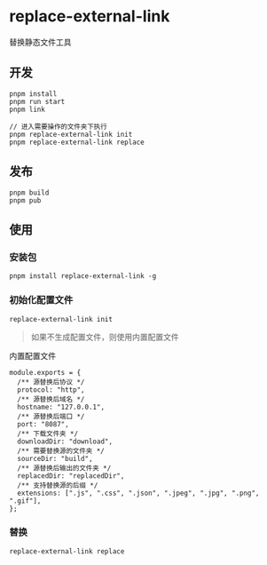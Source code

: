 # replace-external-link

替换静态文件工具

## 开发

```
pnpm install
pnpm run start
pnpm link

// 进入需要操作的文件夹下执行
pnpm replace-external-link init
pnpm replace-external-link replace
```

## 发布

```
pnpm build
pnpm pub
```

## 使用

### 安装包

```
pnpm install replace-external-link -g
```

### 初始化配置文件

```
replace-external-link init
```

> 如果不生成配置文件，则使用内置配置文件

内置配置文件

```
module.exports = {
  /** 源替换后协议 */
  protocol: "http",
  /** 源替换后域名 */
  hostname: "127.0.0.1",
  /** 源替换后端口 */
  port: "8087",
  /** 下载文件夹 */
  downloadDir: "download",
  /** 需要替换源的文件夹 */
  sourceDir: "build",
  /** 源替换后输出的文件夹 */
  replacedDir: "replacedDir",
  /** 支持替换源的后缀 */
  extensions: [".js", ".css", ".json", ".jpeg", ".jpg", ".png", ".gif"],
};
```

### 替换

```
replace-external-link replace
```

